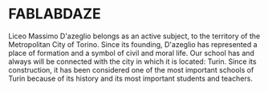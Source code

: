 # FABLABDAZE
Liceo Massimo D'azeglio belongs as an active subject, to the territory of the Metropolitan City of Torino. Since its founding, D'azeglio has represented a place of formation and a symbol of civil and moral life. Our school has and always will be connected with the city in which it is located: Turin. Since its construction, it has been considered one of the most important schools of Turin because of its history and its most important students and teachers.
